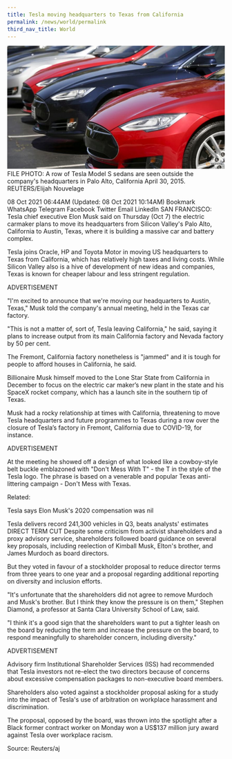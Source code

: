 ```yaml
---
title: Tesla moving headquarters to Texas from California
permalink: /news/world/permalink
third_nav_title: World
---
```


![Alt text for image on Isomer site](/images/6666666666.jpg)FILE PHOTO: A row of Tesla Model S sedans are seen outside the company's headquarters in Palo Alto, California April 30, 2015. REUTERS/Elijah Nouvelage

08 Oct 2021 06:44AM
(Updated: 08 Oct 2021 10:14AM)
Bookmark
WhatsApp
Telegram
Facebook
Twitter
Email
LinkedIn
SAN FRANCISCO: Tesla chief executive Elon Musk said on Thursday (Oct 7) the electric carmaker plans to move its headquarters from Silicon Valley's Palo Alto, California to Austin, Texas, where it is building a massive car and battery complex.

Tesla joins Oracle, HP and Toyota Motor in moving US headquarters to Texas from California, which has relatively high taxes and living costs. While Silicon Valley also is a hive of development of new ideas and companies, Texas is known for cheaper labour and less stringent regulation.

ADVERTISEMENT

"I'm excited to announce that we're moving our headquarters to Austin, Texas," Musk told the company's annual meeting, held in the Texas car factory.

"This is not a matter of, sort of, Tesla leaving California," he said, saying it plans to increase output from its main California factory and Nevada factory by 50 per cent.

The Fremont, California factory nonetheless is "jammed" and it is tough for people to afford houses in California, he said.

Billionaire Musk himself moved to the Lone Star State from California in December to focus on the electric car maker’s new plant in the state and his SpaceX rocket company, which has a launch site in the southern tip of Texas.

Musk had a rocky relationship at times with California, threatening to move Tesla headquarters and future programmes to Texas during a row over the closure of Tesla’s factory in Fremont, California due to COVID-19, for instance.

ADVERTISEMENT

At the meeting he showed off a design of what looked like a cowboy-style belt buckle emblazoned with "Don't Mess With T" - the T in the style of the Tesla logo. The phrase is based on a venerable and popular Texas anti-littering campaign - Don't Mess with Texas.

Related:

Tesla says Elon Musk's 2020 compensation was nil

Tesla delivers record 241,300 vehicles in Q3, beats analysts' estimates
DIRECT TERM CUT
Despite some criticism from activist shareholders and a proxy advisory service, shareholders followed board guidance on several key proposals, including reelection of Kimball Musk, Elton's brother, and James Murdoch as board directors.

But they voted in favour of a stockholder proposal to reduce director terms from three years to one year and a proposal regarding additional reporting on diversity and inclusion efforts.

"It's unfortunate that the shareholders did not agree to remove Murdoch and Musk's brother. But I think they know the pressure is on them," Stephen Diamond, a professor at Santa Clara University School of Law, said.

"I think it's a good sign that the shareholders want to put a tighter leash on the board by reducing the term and increase the pressure on the board, to respond meaningfully to shareholder concern, including diversity."

ADVERTISEMENT

Advisory firm Institutional Shareholder Services (ISS) had recommended that Tesla investors not re-elect the two directors because of concerns about excessive compensation packages to non-executive board members.

Shareholders also voted against a stockholder proposal asking for a study into the impact of Tesla's use of arbitration on workplace harassment and discrimination.

The proposal, opposed by the board, was thrown into the spotlight after a Black former contract worker on Monday won a US$137 million jury award against Tesla over workplace racism.

Source: Reuters/aj